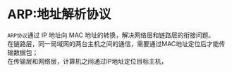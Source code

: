 # ARP:地址解析协议
`ARP协议`通过 IP 地址向 MAC 地址的转换，解决网络层和链路层的衔接问题。  
在链路层，同一局域网的两台主机之间的通信，需要通过MAC地址定位后才能传输数据包；  
在传输层和网络层，计算机之间通过IP地址定位目标主机，